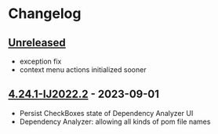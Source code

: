 # Changelog

## [Unreleased]

- exception fix
- context menu actions initialized sooner

## [4.24.1-IJ2022.2] - 2023-09-01
- Persist CheckBoxes state of Dependency Analyzer UI
- Dependency Analyzer: allowing all kinds of pom file names

[Unreleased]: https://github.com/krasa/MavenHelper/compare/v4.24.1-IJ2022.2...HEAD

[4.24.1-IJ2022.2]: https://github.com/krasa/MavenHelper/commits/v4.24.1-IJ2022.2
